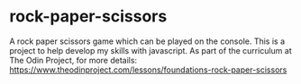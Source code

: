 # rock-paper-scissors

A rock paper scissors game which can be played on the console. This is a project to help develop my skills with javascript. As part of the curriculum at The Odin Project, for more details: https://www.theodinproject.com/lessons/foundations-rock-paper-scissors
